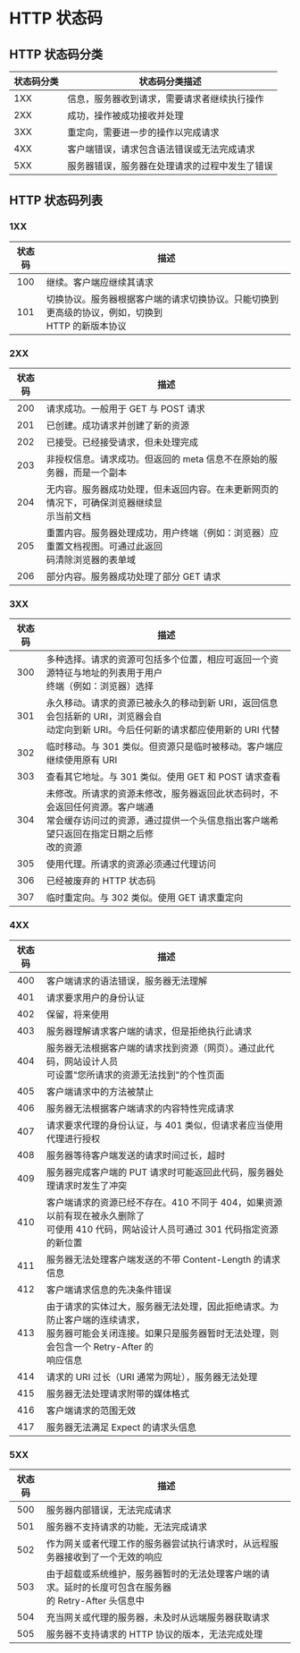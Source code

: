 # HTTP 状态码

## HTTP 状态码分类

| 状态码分类 | 状态码分类描述                                 |
| ---------- | ---------------------------------------------- |
| 1XX        | 信息，服务器收到请求，需要请求者继续执行操作   |
| 2XX        | 成功，操作被成功接收并处理                     |
| 3XX        | 重定向，需要进一步的操作以完成请求             |
| 4XX        | 客户端错误，请求包含语法错误或无法完成请求     |
| 5XX        | 服务器错误，服务器在处理请求的过程中发生了错误 |

## HTTP 状态码列表

### 1XX

| 状态码 | 描述                                                         |
| :----: | ------------------------------------------------------------ |
|  100   | 继续。客户端应继续其请求                                     |
|  101   | 切换协议。服务器根据客户端的请求切换协议。只能切换到更高级的协议，例如，切换到 <br />HTTP 的新版本协议 |

### 2XX

| 状态码 | 描述                                                         |
| :----: | ------------------------------------------------------------ |
|  200   | 请求成功。一般用于 GET 与 POST 请求                          |
|  201   | 已创建。成功请求并创建了新的资源                             |
|  202   | 已接受。已经接受请求，但未处理完成                           |
|  203   | 非授权信息。请求成功。但返回的 meta 信息不在原始的服务器，而是一个副本 |
|  204   | 无内容。服务器成功处理，但未返回内容。在未更新网页的情况下，可确保浏览器继续显<br />示当前文档 |
|  205   | 重置内容。服务器处理成功，用户终端（例如：浏览器）应重置文档视图。可通过此返回<br />码清除浏览器的表单域 |
|  206   | 部分内容。服务器成功处理了部分 GET 请求                      |

### 3XX

| 状态码 | 描述                                                         |
| :----: | ------------------------------------------------------------ |
|  300   | 多种选择。请求的资源可包括多个位置，相应可返回一个资源特征与地址的列表用于用户<br />终端（例如：浏览器）选择 |
|  301   | 永久移动。请求的资源已被永久的移动到新 URI，返回信息会包括新的 URI，浏览器会自<br />动定向到新 URI。今后任何新的请求都应使用新的 URI 代替 |
|  302   | 临时移动。与 301 类似。但资源只是临时被移动。客户端应继续使用原有 URI |
|  303   | 查看其它地址。与 301 类似。使用 GET 和 POST 请求查看         |
|  304   | 未修改。所请求的资源未修改，服务器返回此状态码时，不会返回任何资源。客户端通<br />常会缓存访问过的资源，通过提供一个头信息指出客户端希望只返回在指定日期之后修<br />改的资源 |
|  305   | 使用代理。所请求的资源必须通过代理访问                       |
|  306   | 已经被废弃的 HTTP 状态码                                     |
|  307   | 临时重定向。与 302 类似。使用 GET 请求重定向                 |

### 4XX

| 状态码 | 描述                                                         |
| :----: | ------------------------------------------------------------ |
|  400   | 客户端请求的语法错误，服务器无法理解                         |
|  401   | 请求要求用户的身份认证                                       |
|  402   | 保留，将来使用                                               |
|  403   | 服务器理解请求客户端的请求，但是拒绝执行此请求               |
|  404   | 服务器无法根据客户端的请求找到资源（网页）。通过此代码，网站设计人员<br />可设置"您所请求的资源无法找到"的个性页面 |
|  405   | 客户端请求中的方法被禁止                                     |
|  406   | 服务器无法根据客户端请求的内容特性完成请求                   |
|  407   | 请求要求代理的身份认证，与 401 类似，但请求者应当使用代理进行授权 |
|  408   | 服务器等待客户端发送的请求时间过长，超时                     |
|  409   | 服务器完成客户端的 PUT 请求时可能返回此代码，服务器处理请求时发生了冲突 |
|  410   | 客户端请求的资源已经不存在。410 不同于 404，如果资源以前有现在被永久删除了<br />可使用 410 代码，网站设计人员可通过 301 代码指定资源的新位置 |
|  411   | 服务器无法处理客户端发送的不带 Content-Length 的请求信息     |
|  412   | 客户端请求信息的先决条件错误                                 |
|  413   | 由于请求的实体过大，服务器无法处理，因此拒绝请求。为防止客户端的连续请求，<br />服务器可能会关闭连接。如果只是服务器暂时无法处理，则会包含一个 Retry-After 的<br />响应信息 |
|  414   | 请求的 URI 过长（URI 通常为网址），服务器无法处理            |
|  415   | 服务器无法处理请求附带的媒体格式                             |
|  416   | 客户端请求的范围无效                                         |
|  417   | 服务器无法满足 Expect 的请求头信息                           |

### 5XX

| 状态码 | 描述                                                         |
| :----: | ------------------------------------------------------------ |
|  500   | 服务器内部错误，无法完成请求                                 |
|  501   | 服务器不支持请求的功能，无法完成请求                         |
|  502   | 作为网关或者代理工作的服务器尝试执行请求时，从远程服务器接收到了一个无效的响应 |
|  503   | 由于超载或系统维护，服务器暂时的无法处理客户端的请求。延时的长度可包含在服务器<br />的 Retry-After 头信息中 |
|  504   | 充当网关或代理的服务器，未及时从远端服务器获取请求           |
|  505   | 服务器不支持请求的 HTTP 协议的版本，无法完成处理             |
